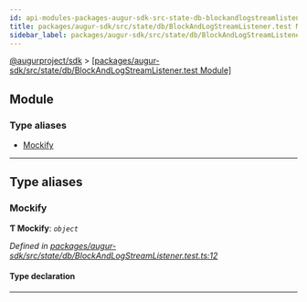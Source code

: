 ```yaml
---
id: api-modules-packages-augur-sdk-src-state-db-blockandlogstreamlistener-test-module
title: packages/augur-sdk/src/state/db/BlockAndLogStreamListener.test Module
sidebar_label: packages/augur-sdk/src/state/db/BlockAndLogStreamListener.test
---
```


[@augurproject/sdk](api-readme.md) > [[packages/augur-sdk/src/state/db/BlockAndLogStreamListener.test Module]](api-modules-packages-augur-sdk-src-state-db-blockandlogstreamlistener-test-module.md)

## Module

### Type aliases

* [Mockify](api-modules-packages-augur-sdk-src-state-db-blockandlogstreamlistener-test-module.md#mockify)

---

## Type aliases

<a id="mockify"></a>

###  Mockify

**Ƭ Mockify**: *`object`*

*Defined in [packages/augur-sdk/src/state/db/BlockAndLogStreamListener.test.ts:12](https://github.com/AugurProject/augur/blob/27cf7214d2/packages/augur-sdk/src/state/db/BlockAndLogStreamListener.test.ts#L12)*

#### Type declaration

___

